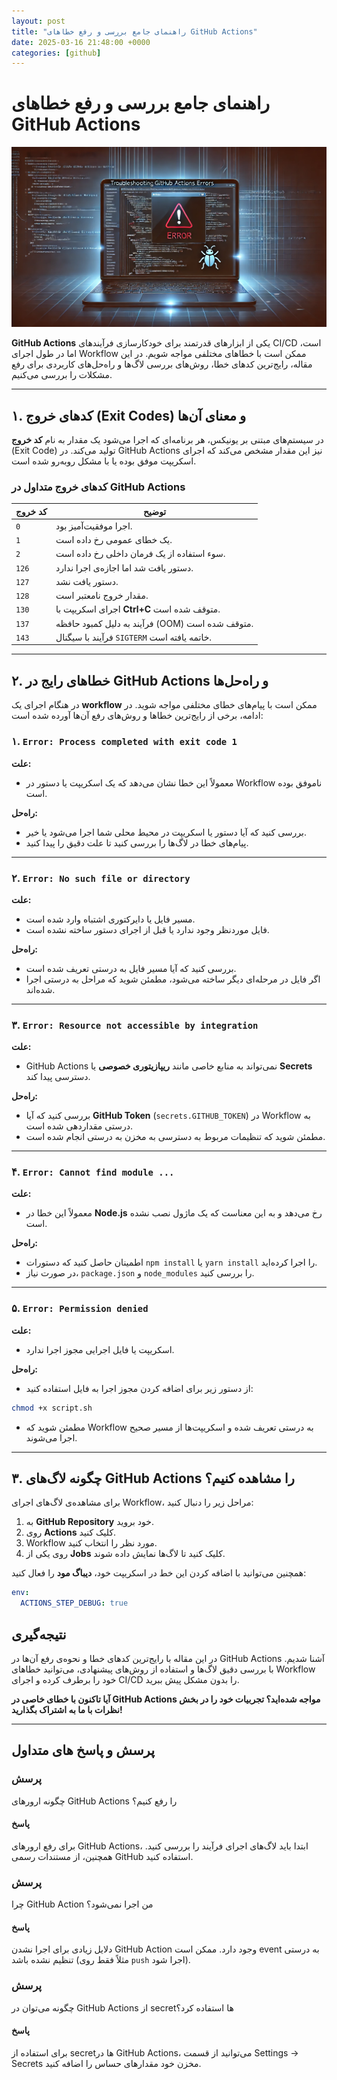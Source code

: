 ```yaml
---
layout: post
title: "راهنمای جامع بررسی و رفع خطاهای GitHub Actions"
date: 2025-03-16 21:48:00 +0000
categories: [github]
---
```

# راهنمای جامع بررسی و رفع خطاهای GitHub Actions
![باگ یا خطا در گیت هاب اکشن ](/img/file-RMbqPBjnwpRYsZXiYAXvGE.webp)

**GitHub Actions** یکی از ابزارهای قدرتمند برای خودکارسازی فرآیندهای CI/CD است، اما در طول اجرای Workflow ممکن است با خطاهای مختلفی مواجه شویم. در این مقاله، رایج‌ترین کدهای خطا، روش‌های بررسی لاگ‌ها و راه‌حل‌های کاربردی برای رفع مشکلات را بررسی می‌کنیم.

---

## ۱. کدهای خروج (Exit Codes) و معنای آن‌ها

در سیستم‌های مبتنی بر یونیکس، هر برنامه‌ای که اجرا می‌شود یک مقدار به نام **کد خروج** (Exit Code) تولید می‌کند. در GitHub Actions نیز این مقدار مشخص می‌کند که اجرای اسکریپت موفق بوده یا با مشکل روبه‌رو شده است.

### کدهای خروج متداول در GitHub Actions

| کد خروج | توضیح |
|---------|----------|
| `0` | اجرا موفقیت‌آمیز بود. |
| `1` | یک خطای عمومی رخ داده است. |
| `2` | سوء استفاده از یک فرمان داخلی رخ داده است. |
| `126` | دستور یافت شد اما اجازه‌ی اجرا ندارد. |
| `127` | دستور یافت نشد. |
| `128` | مقدار خروج نامعتبر است. |
| `130` | اجرای اسکریپت با **Ctrl+C** متوقف شده است. |
| `137` | فرآیند به دلیل کمبود حافظه (OOM) متوقف شده است. |
| `143` | فرآیند با سیگنال `SIGTERM` خاتمه یافته است. |

---

## ۲. خطاهای رایج در GitHub Actions و راه‌حل‌ها

در هنگام اجرای یک **workflow** ممکن است با پیام‌های خطای مختلفی مواجه شوید. در ادامه، برخی از رایج‌ترین خطاها و روش‌های رفع آن‌ها آورده شده است:

### ۱. `Error: Process completed with exit code 1`

**علت:**
- معمولاً این خطا نشان می‌دهد که یک اسکریپت یا دستور در Workflow ناموفق بوده است.

**راه‌حل:**
- بررسی کنید که آیا دستور یا اسکریپت در محیط محلی شما اجرا می‌شود یا خیر.
- پیام‌های خطا در لاگ‌ها را بررسی کنید تا علت دقیق را پیدا کنید.

---

### ۲. `Error: No such file or directory`

**علت:**
- مسیر فایل یا دایرکتوری اشتباه وارد شده است.
- فایل موردنظر وجود ندارد یا قبل از اجرای دستور ساخته نشده است.

**راه‌حل:**
- بررسی کنید که آیا مسیر فایل به درستی تعریف شده است.
- اگر فایل در مرحله‌ای دیگر ساخته می‌شود، مطمئن شوید که مراحل به درستی اجرا شده‌اند.

---

### ۳. `Error: Resource not accessible by integration`

**علت:**
- GitHub Actions نمی‌تواند به منابع خاصی مانند **ریپازیتوری خصوصی** یا **Secrets** دسترسی پیدا کند.

**راه‌حل:**
- بررسی کنید که آیا **GitHub Token** (`secrets.GITHUB_TOKEN`) در Workflow به درستی مقداردهی شده است.
- مطمئن شوید که تنظیمات مربوط به دسترسی به مخزن به درستی انجام شده است.

---

### ۴. `Error: Cannot find module ...`

**علت:**
- معمولاً این خطا در **Node.js** رخ می‌دهد و به این معناست که یک ماژول نصب نشده است.

**راه‌حل:**
- اطمینان حاصل کنید که دستورات `npm install` یا `yarn install` را اجرا کرده‌اید.
- در صورت نیاز، `package.json` و `node_modules` را بررسی کنید.

---

### ۵. `Error: Permission denied`

**علت:**
- اسکریپت یا فایل اجرایی مجوز اجرا ندارد.

**راه‌حل:**
- از دستور زیر برای اضافه کردن مجوز اجرا به فایل استفاده کنید:

```bash
chmod +x script.sh
```

- مطمئن شوید که Workflow به درستی تعریف شده و اسکریپت‌ها از مسیر صحیح اجرا می‌شوند.

---

## ۳. چگونه لاگ‌های GitHub Actions را مشاهده کنیم؟

برای مشاهده‌ی لاگ‌های اجرای Workflow، مراحل زیر را دنبال کنید:

1. به **GitHub Repository** خود بروید.
2. روی **Actions** کلیک کنید.
3. Workflow مورد نظر را انتخاب کنید.
4. روی یکی از **Jobs** کلیک کنید تا لاگ‌ها نمایش داده شوند.

همچنین می‌توانید با اضافه کردن این خط در اسکریپت خود، **دیباگ مود** را فعال کنید:

```yaml
env:
  ACTIONS_STEP_DEBUG: true
```

## نتیجه‌گیری

در این مقاله با رایج‌ترین کدهای خطا و نحوه‌ی رفع آن‌ها در GitHub Actions آشنا شدیم. با بررسی دقیق لاگ‌ها و استفاده از روش‌های پیشنهادی، می‌توانید خطاهای Workflow خود را برطرف کرده و اجرای CI/CD را بدون مشکل پیش ببرید.

**آیا تاکنون با خطای خاصی در GitHub Actions مواجه شده‌اید؟ تجربیات خود را در بخش نظرات با ما به اشتراک بگذارید!**

---
## پرسش و پاسخ های متداول 
### پرسش 
چگونه ارورهای GitHub Actions را رفع کنیم؟
#### پاسخ 
برای رفع ارورهای GitHub Actions، ابتدا باید لاگ‌های اجرای فرآیند را بررسی کنید. همچنین، از مستندات رسمی GitHub استفاده کنید.
### پرسش 
چرا GitHub Action من اجرا نمی‌شود؟
#### پاسخ 
دلایل زیادی برای اجرا نشدن GitHub Action وجود دارد. ممکن است event به درستی تنظیم نشده باشد (مثلاً فقط روی `push` اجرا شود).
### پرسش 
چگونه می‌توان در GitHub Actions از secretها استفاده کرد؟
#### پاسخ 
برای استفاده از secretها در GitHub Actions، می‌توانید از قسمت Settings → Secrets مخزن خود مقدارهای حساس را اضافه کنید.

<script type="application/ld+json">
{
  "@context": "https://schema.org",
  "@type": "FAQPage",
  "mainEntity": [
    {
      "@type": "Question",
      "name": "چگونه ارورهای GitHub Actions را رفع کنیم؟",
      "acceptedAnswer": {
        "@type": "Answer",
        "text": "برای رفع ارورهای GitHub Actions، ابتدا باید لاگ‌های اجرای فرآیند را بررسی کنید. همچنین، از مستندات رسمی GitHub برای حل مشکلات رایج استفاده کنید. برخی از خطاهای متداول شامل عدم دسترسی به توکن، پیکربندی اشتباه YAML و مشکلات مربوط به دسترسی به مخزن هستند."
      }
    },
    {
      "@type": "Question",
      "name": "چرا GitHub Action من اجرا نمی‌شود؟",
      "acceptedAnswer": {
        "@type": "Answer",
        "text": "دلایل زیادی برای اجرا نشدن GitHub Action وجود دارد. ممکن است event به درستی تنظیم نشده باشد (مثلاً فقط روی `push` اجرا شود ولی شما `pull_request` را انتظار داشته باشید). همچنین، ممکن است فایل YAML دارای خطا باشد یا workflow از دسترسی‌های لازم برخوردار نباشد."
      }
    },
    {
      "@type": "Question",
      "name": "چگونه می‌توان در GitHub Actions از secretها استفاده کرد؟",
      "acceptedAnswer": {
        "@type": "Answer",
        "text": "برای استفاده از secretها در GitHub Actions، می‌توانید از قسمت Settings → Secrets مخزن خود مقدارهای حساس را اضافه کنید. سپس در فایل YAML با `$` از آنها استفاده کنید. این روش امنیت داده‌های حساس را حفظ می‌کند."
      }
    }
  ]
}
</script>
